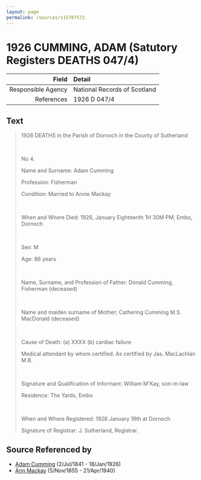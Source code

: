 ```yaml
---
layout: page
permalink: /sources/s15787572
---
```


# 1926 CUMMING, ADAM (Satutory Registers DEATHS 047/4)

Field | Detail
---:|:---
Responsible Agency | National Records of Scotland
References | 1926 D 047/4

## Text

> 1926 DEATHS in the Parish of Dornoch in the County of Sutherland
>
> <br/>
>
> No 4.
>
> Name and Surname: Adam Cumming
>
> Profession: Fisherman
>
> Condition: Married to Annie Mackay
>
> <br/>
>
> When and Where Died: 1926, January Eighteenth 1H 30M PM; Embo, Dornoch
>
> <br/>
>
> Sex: M
>
> Age: 86 years
>
> <br/>
>
> Name, Surname, and Profession of Father: Donald Cumming, Fisherman (deceased)
>
> <br/>
>
> Name and maiden surname of Mother; Cathering Cumming M.S. MacDonald (deceased)
>
> <br/>
>
> Cause of Death: (a) XXXX (b) cardiac failure
>
> Medical attendant by whom certified: As certified by Jas. MacLachlan M.B.
>
> <br/>
>
> Signature and Qualification of Informant: William M'Kay, son-in-law
>
> Residence: The Yards, Embo
>
> <br/>
>
> When and Where Registered: 1926 January 18th at Dornoch
>
> Signature of Registrar: J. Sutherland, Registrar.
>

## Source Referenced by

* [Adam Cumming](../people/@55409960@-adam-cumming-b1841-7-2-d1926-1-18.md) (2/Jul/1841 - 18/Jan/1926)
* [Ann Mackay](../people/@74868546@-ann-mackay-b1855-11-5-d1940-4-21.md) (5/Nov/1855 - 21/Apr/1940)
